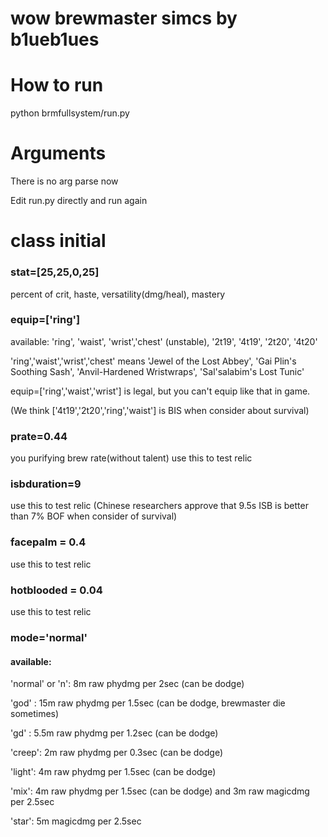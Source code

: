 # wow brewmaster simcs by b1ueb1ues

How to run
=====
python brmfullsystem/run.py

Arguments
=====
There is no arg parse now

Edit run.py directly and run again

class initial 
======
### stat=[25,25,0,25] 
percent of crit, haste, versatility(dmg/heal), mastery

### equip=['ring']  
available: 'ring', 'waist', 'wrist','chest' (unstable), '2t19', '4t19', '2t20', '4t20'

'ring','waist','wrist','chest' means 'Jewel of the Lost Abbey', 'Gai Plin's Soothing Sash', 'Anvil-Hardened Wristwraps', 'Sal'salabim's Lost Tunic'

equip=['ring','waist','wrist'] is legal, but you can't equip like that in game.

(We think ['4t19','2t20','ring','waist'] is BIS when consider about survival)

### prate=0.44
you purifying brew rate(without talent)
use this to test relic 

### isbduration=9
use this to test relic (Chinese researchers approve that 9.5s ISB is better than 7% BOF when consider of survival)

### facepalm = 0.4
use this to test relic 

### hotblooded = 0.04
use this to test relic 


### mode='normal'
#### available:

'normal' or 'n': 8m raw phydmg per 2sec (can be dodge)

'god' : 15m raw phydmg per 1.5sec (can be dodge, brewmaster die sometimes)

'gd' : 5.5m raw phydmg per 1.2sec (can be dodge)

'creep': 2m raw phydmg per 0.3sec (can be dodge)

'light': 4m raw phydmg per 1.5sec (can be dodge)

'mix': 4m raw phydmg per 1.5sec (can be dodge) and 3m raw magicdmg per 2.5sec

'star': 5m magicdmg per 2.5sec





